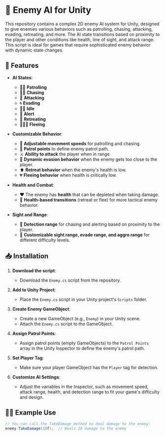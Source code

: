# 🧠 Enemy AI for Unity

This repository contains a complex 2D enemy AI system for Unity, designed to give enemies various behaviors such as patrolling, chasing, attacking, evading, retreating, and more. The AI state transitions based on proximity to the player and other conditions like health, line of sight, and attack range. This script is ideal for games that require sophisticated enemy behavior with dynamic state changes.

## 🚀 Features

- **AI States**: 
  - 🕵️‍♂️ **Patrolling**
  - 🏃‍♂️ **Chasing**
  - 🥊 **Attacking**
  - 🌀 **Evading**
  - 🧘‍♂️ **Idle**
  - 🚨 **Alert**
  - 🏃 **Retreating**
  - 🏃‍♂️💨 **Fleeing**

- **Customizable Behavior**:
  - 🏃 **Adjustable movement speeds** for patrolling and chasing.
  - 📍 **Patrol points** to define enemy patrol path.
  - ⚔️ **Ability to attack** the player when in range.
  - 🔄 **Dynamic evasion behavior** when the enemy gets too close to the player.
  - ⬆️ **Retreat behavior** when the enemy's health is low.
  - 💔 **Fleeing behavior** when health is critically low.

- **Health and Combat**:
  - ❤️ The enemy has **health** that can be depleted when taking damage.
  - 💪 **Health-based transitions** (retreat or flee) for more tactical enemy behavior.

- **Sight and Range**:
  - 👀 **Detection range** for chasing and alerting based on proximity to the player.
  - 📏 **Customizable sight range, evade range, and aggro range** for different difficulty levels.

## 📥 Installation

1. **Download the script**:
   - Download the `Enemy.cs` script from the repository.

2. **Add to Unity Project**:
   - Place the `Enemy.cs` script in your Unity project's `Scripts` folder.

3. **Create Enemy GameObject**:
   - Create a new GameObject (e.g., `Enemy`) in your Unity scene.
   - Attach the `Enemy.cs` script to the GameObject.

4. **Assign Patrol Points**:
   - Assign patrol points (empty GameObjects) to the `Patrol Points` array in the Unity Inspector to define the enemy's patrol path.

5. **Set Player Tag**:
   - Make sure your player GameObject has the `Player` tag for detection.

6. **Customize AI Settings**:
   - Adjust the variables in the Inspector, such as movement speed, attack range, health, and detection range to fit your game's difficulty and design.

## 🧑‍💻 Example Use

```csharp
// You can call the TakeDamage method to deal damage to the enemy:
enemy.TakeDamage(10f);  // Deals 10 damage to the enemy

